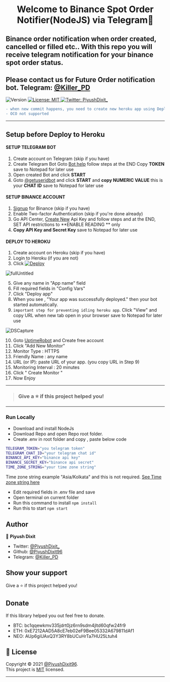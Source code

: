 <h1 align="center">Welcome to Binance Spot Order Notifier(NodeJS) via Telegram👋</h1>
<h2>Binance order notification when order created, cancelled or filled etc.. With this repo you will receive telegram notification for your binance spot order status.

## Please contact us for Future Order notification bot. Telegram: [@Killer_PD](https://t.me/Killer_PD)
</h2>

<p>
  <img alt="Version" src="https://img.shields.io/badge/version-1.0-blue.svg?cacheSeconds=2592000" />
  <a href="https://github.com/PiyushDixit96/binance-order-notifier/blob/main/LICENSE" target="_blank">
    <img alt="License: MIT" src="https://img.shields.io/badge/License-MIT-yellow.svg" />
  </a>
  <a href="https://twitter.com/PiyushDixit_" target="_blank">
    <img alt="Twitter: PiyushDixit_" src="https://img.shields.io/twitter/follow/PiyushDixit_.svg?style=social" />
  </a>
</p>

```diff
- when new commit happens, you need to create new heroku app using Deploy to heroku button, So that you can use the new feature.
- OCO not supported
```
------------
<h2>Setup before Deploy to Heroku</h2>

<h4>SETUP TELEGRAM BOT</h4>

1. Create account on Telegram (skip if you have)
2. Create Telegram Bot Goto [Bot help](https://core.telegram.org/bots#3-how-do-i-create-a-bot) follow steps at the END Copy **TOKEN** save to Notepad for later use
3. Open created Bot and click **START**
4. Goto [@getuseridbot](https://t.me/getuseridbot) and click **START** and **copy NUMERIC VALUE** this is your **CHAT ID** save to Notepad for later use

<h4>SETUP BINANCE ACCOUNT</h4>

1. [Signup](https://www.binance.com/en/register?ref=35219097) for Binance (skip if you have)
2. Enable Two-factor Authentication (skip if you're done already)
3. Go API Center, [Create New](https://www.binance.com/en/my/settings/api-management?ref=35219097) Api Key and follow steps and at the END, SET API restrictions to  **ENABLE READING ** only
4. **Copy API Key and Secret Key** save to Notepad for later use

<h4>DEPLOY TO HEROKU</h4>

1. Create account on Heroku (skip if you have)
2. Login to Heroku (if you are not)
3. Click [![Deploy](https://www.herokucdn.com/deploy/button.svg)](https://heroku.com/deploy?template=https://github.com/PiyushDixit96/binance-order-notifier)

![fullUntitled](https://user-images.githubusercontent.com/79581397/117697809-89587b00-b1e0-11eb-98d3-3086f973ce84.jpg)

5. Give any name in "App name" field
6. Fill required fields in "Config Vars"
7. Click "Deploy app"
8. When you see , "Your app was successfully deployed." then your bot started automatically.
9. `important step for preventing idling heroku app`. Click "View" and copy URL when new tab open in your browser save to Notepad for later use

![DSCapture](https://user-images.githubusercontent.com/79581397/117698015-d1779d80-b1e0-11eb-8b57-0224ab96e3ee.JPG)

10. Goto [UptimeRobot](https://uptimerobot.com/) and Create free account
11. Click "Add New Monitor"
12. Monitor Type : HTTPS
13. Friendly Name : any name
14. URL (or IP): paste URL of your app. (you copy URL in Step 9)
15. Monitoring Interval : 20 minutes
16. Click " Create Monitor "
17. Now Enjoy
------------
> <h3>Give a ⭐️ if this project helped you!</h3>
------------
### Run Locally
- Download and install NodeJs
- Download Repo and open Repo root folder.
- Create .env in root folder and copy , paste below code
 ```sh
TELEGRAM_TOKEN="you telegram token"
TELEGRAM_CHAT_ID="your telegram chat id"
BINANCE_API_KEY="binance api key"
BINANCE_SECRET_KEY="binance api secret"
TIME_ZONE_STRING="your time zone string"

```

Time zone string example "Asia/Kolkata" and this is not required. [See Time zone string here](https://en.wikipedia.org/wiki/List_of_tz_database_time_zones)

- Edit required fields in .env file and save
- Open terminal on current folder 
- Run this command to install `npm install`
- Run this to start `npm start`

## Author

👤 **Piyush Dixit**

* Twitter: [@PiyushDixit\_](https://twitter.com/PiyushDixit_)
* Github: [@PiyushDixit96](https://github.com/PiyushDixit96)
* Telegram: [@Killer_PD](https://t.me/Killer_PD)

## Show your support

Give a ⭐️ if this project helped you!

## Donate
If this library helped you out feel free to donate.

- BTC: bc1qqewkmv335jdrt0jz6rn9sdm4jltd60qfw24fr9
- ETH: 0xE7212AAD5A8cE7eb02eF9Bee05332A679811dAf1
- NEO: AUp6giUAxQ3Y3RY8bUCuHrTa7HU25Ltuh4

## 📝 License

Copyright © 2021 [@PiyushDixit96](https://github.com/PiyushDixit96).<br />
This project is [MIT](https://github.com/PiyushDixit96/binance-order-notifier/blob/main/LICENSE) licensed.
***
